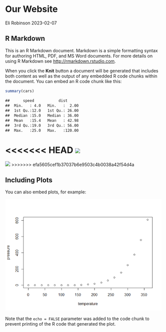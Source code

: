 Our Website
================
Eli Robinson
2023-02-07

## R Markdown

This is an R Markdown document. Markdown is a simple formatting syntax
for authoring HTML, PDF, and MS Word documents. For more details on
using R Markdown see <http://rmarkdown.rstudio.com>.

When you click the **Knit** button a document will be generated that
includes both content as well as the output of any embedded R code
chunks within the document. You can embed an R code chunk like this:

``` r
summary(cars)
```

    ##      speed           dist       
    ##  Min.   : 4.0   Min.   :  2.00  
    ##  1st Qu.:12.0   1st Qu.: 26.00  
    ##  Median :15.0   Median : 36.00  
    ##  Mean   :15.4   Mean   : 42.98  
    ##  3rd Qu.:19.0   3rd Qu.: 56.00  
    ##  Max.   :25.0   Max.   :120.00

\<\<\<\<\<\<\< HEAD
![](https://media.architecturaldigest.com/photos/60f99c2c0adf8cd1e3beca71/16:9/w_1935,h_1088,c_limit/Now%20You%20Drive%201.jpg)
=======
![](https://upload.wikimedia.org/wikipedia/en/8/82/Lightning_McQueen.png)
\>\>\>\>\>\>\> efa5605cef1b37037b6e9503c4b0038a42f54d4a

## Including Plots

You can also embed plots, for example:

![](index_files/figure-gfm/pressure-1.png)<!-- -->

Note that the `echo = FALSE` parameter was added to the code chunk to
prevent printing of the R code that generated the plot.
